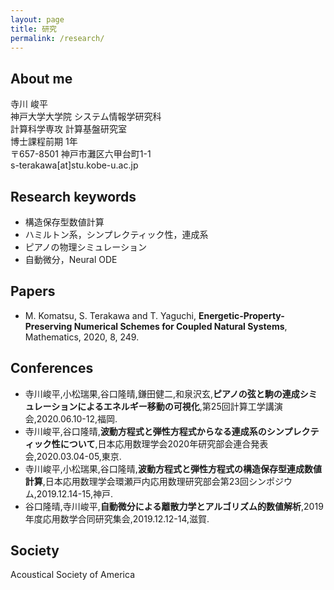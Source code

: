 ```yaml
---
layout: page
title: 研究
permalink: /research/
---
```


## About me
寺川 峻平  
神戸大学大学院 システム情報学研究科  
計算科学専攻 計算基盤研究室  
博士課程前期 1年  
〒657-8501 神戸市灘区六甲台町1-1  
s-terakawa[at]stu.kobe-u.ac.jp  

## Research keywords
- 構造保存型数値計算
- ハミルトン系，シンプレクティック性，連成系
- ピアノの物理シミュレーション
- 自動微分，Neural ODE

## Papers  
- M. Komatsu, S. Terakawa and T. Yaguchi, **Energetic-Property-Preserving Numerical Schemes for Coupled Natural Systems**, Mathematics, 2020, 8, 249.  

## Conferences  
- 寺川峻平,小松瑞果,谷口隆晴,鎌田健二,和泉沢玄,**ピアノの弦と駒の連成シミュレーションによるエネルギー移動の可視化**,第25回計算工学講演会,2020.06.10-12,福岡.  
- 寺川峻平,谷口隆晴,**波動方程式と弾性方程式からなる連成系のシンプレクティック性について**,日本応用数理学会2020年研究部会連合発表会,2020.03.04-05,東京.  
- 寺川峻平,小松瑞果,谷口隆晴,**波動方程式と弾性方程式の構造保存型連成数値計算**,日本応用数理学会環瀬戸内応用数理研究部会第23回シンポジウム,2019.12.14-15,神戸.  
- 谷口隆晴,寺川峻平,**自動微分による離散力学とアルゴリズム的数値解析**,2019年度応用数学合同研究集会,2019.12.12-14,滋賀.  

## Society  
Acoustical Society of America